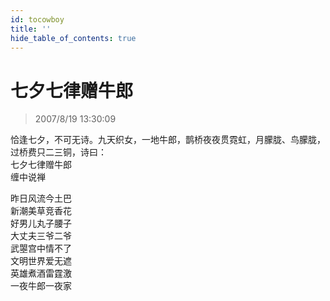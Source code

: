 ```yaml
---
id: tocowboy
title: ''
hide_table_of_contents: true
---
```


# 七夕七律赠牛郎

> 2007/8/19 13:30:09

<div style={{color:'#FF0000', fontSize: '20px', fontWeight: 'normal', textAlign: 'left', lineHeight: '120%', marginBottom: '30px'}}>
恰逢七夕，不可无诗。九天织女，一地牛郎，鹊桥夜夜贯霓虹，月朦胧、鸟朦胧，过桥费只二三铜，诗曰：
</div>

<div style={{color:'#FF0000', fontSize: '56px', fontWeight: '500', textAlign: 'center', lineHeight: '150%'}}>
七夕七律赠牛郎
</div>

<div style={{color:'#FF0000', fontSize: 'xx-large', fontWeight: '500', textAlign: 'center', lineHeight: '250%'}}>
缠中说禅
</div>

<div style={{color:'#FF0000', fontSize: '32px', fontWeight: '500', textAlign: 'center', lineHeight: '150%'}}>

昨日风流今土巴<br/>
新潮美草竞香花<br/>
好男儿丸子腰子<br/>
大丈夫三爷二爷<br/>
武曌宫中情不了<br/>
文明世界爱无遮<br/>
英雄煮酒雷霆激<br/>
一夜牛郎一夜家
</div>